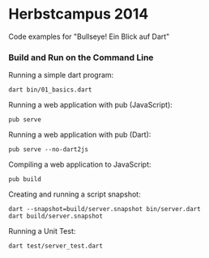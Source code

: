 # Herbstcampus 2014

Code examples for "Bullseye! Ein Blick auf Dart"

### Build and Run on the Command Line

Running a simple dart program:

    dart bin/01_basics.dart

Running a web application with pub (JavaScript):

    pub serve

Running a web application with pub (Dart):

    pub serve --no-dart2js

Compiling a web application to JavaScript:

    pub build

Creating and running a script snapshot:

    dart --snapshot=build/server.snapshot bin/server.dart
    dart build/server.snapshot

Running a Unit Test:

    dart test/server_test.dart
